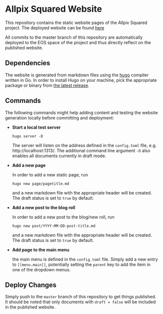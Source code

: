 # Allpix Squared Website

This repository contains the static website pages of the Allpix Squared project. The deployed website can be found [here](https://cern.ch/allpix-squared)

All commits to the master branch of this repository are automatically deployed to the EOS space of the project and thus directly reflect on the published website.

## Dependencies

The website is generated from markdown files using the [hugo](https://gohugo.io/) compiler written in Go. In order to install Hugo on your machine, pick the appropriate package or binary from [the latest release](https://github.com/gohugoio/hugo/releases).

## Commands
The following commands might help adding content and testing the website generation locally before committing and deployment:

* __Start a local test server__
    ```
    hugo server -D
    ```
    The server will listen on the address defined in the `config.toml` file, e.g. http://localhost:1313/.
    The additional command line argument `-D` also enables all documents currently in draft mode.
* __Add a new page__

    In order to add a new static page, run
    ```
    hugo new page/pagetitle.md
    ```
    and a new markdown file with the appropriate header will be created. The draft status is set to `true` by default.
* __Add a new post to the blog roll__

    In order to add a new post to the blog/new roll, run
    ```
    hugo new post/YYYY-MM-DD-post-title.md
    ```
    and a new markdown file with the appropriate header will be created. The draft status is set to `true` by default.

* __Add page to the main menu__

    the main menu is defined in the `config.toml` file. Simply add a new entry to `[[menu.main]]`, potentially setting the `parent` key to add the item in one of the dropdown menus.


## Deploy Changes

Simply push to the `master` branch of this repository to get things published. It should be noted that only documents with `draft = false` will be included in the published website.
